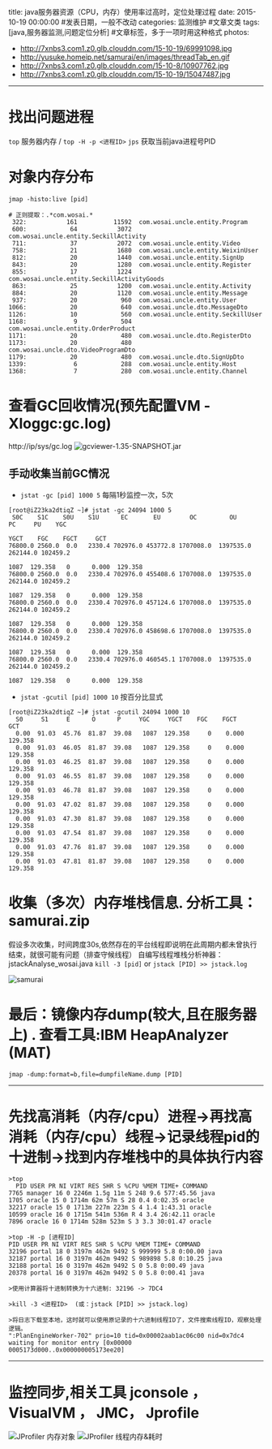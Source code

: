 title: java服务器资源（CPU，内存）使用率过高时，定位处理过程
date: 2015-10-19 00:00:00 #发表日期，一般不改动
categories: 监测维护 #文章文类
tags: [java,服务器监测,问题定位分析] #文章标签，多于一项时用这种格式
photos:
- http://7xnbs3.com1.z0.glb.clouddn.com/15-10-19/69991098.jpg
- http://yusuke.homeip.net/samurai/en/images/threadTab_en.gif
- http://7xnbs3.com1.z0.glb.clouddn.com/15-10-8/10907762.jpg
- http://7xnbs3.com1.z0.glb.clouddn.com/15-10-19/15047487.jpg
---

# 找出问题进程
`top`  服务器内存 / `top -H -p <进程ID>`
`jps` 获取当前java进程号PID

# 对象内存分布
`jmap -histo:live [pid]`

```
# 正则提取：.*com.wosai.*
 322:           161          11592  com.wosai.uncle.entity.Program
 600:            64           3072  com.wosai.uncle.entity.SeckillActivity
 711:            37           2072  com.wosai.uncle.entity.Video
 758:            21           1680  com.wosai.uncle.entity.WeixinUser
 812:            20           1440  com.wosai.uncle.entity.SignUp
 843:            20           1280  com.wosai.uncle.entity.Register
 855:            17           1224  com.wosai.uncle.entity.SeckillActivityGoods
 863:            25           1200  com.wosai.uncle.entity.Activity
 884:            20           1120  com.wosai.uncle.entity.Message
 937:            20            960  com.wosai.uncle.entity.User
1066:            20            640  com.wosai.uncle.dto.MessageDto
1126:            10            560  com.wosai.uncle.entity.SeckillUser
1168:             9            504  com.wosai.uncle.entity.OrderProduct
1171:            20            480  com.wosai.uncle.dto.RegisterDto
1173:            20            480  com.wosai.uncle.dto.VideoProgramDto
1179:            20            480  com.wosai.uncle.dto.SignUpDto
1339:             6            288  com.wosai.uncle.entity.Host
1368:             7            280  com.wosai.uncle.entity.Channel
```

<!-- more -->
# 查看GC回收情况(预先配置VM -Xloggc:gc.log)
http://ip/sys/gc.log
![gcviewer-1.35-SNAPSHOT.jar](http://7xnbs3.com1.z0.glb.clouddn.com/15-10-19/69991098.jpg)

## 手动收集当前GC情况
* `jstat -gc [pid] 1000 5`  每隔1秒监控一次，5次

```
[root@iZ23ka2dtiqZ ~]# jstat -gc 24094 1000 5
 S0C    S1C    S0U    S1U      EC       EU        OC         OU       PC     PU    YGC     

YGCT    FGC    FGCT     GCT   
76800.0 2560.0  0.0   2330.4 702976.0 453772.8 1707008.0  1397535.0  262144.0 102459.2   

1087  129.358   0      0.000  129.358
76800.0 2560.0  0.0   2330.4 702976.0 455408.6 1707008.0  1397535.0  262144.0 102459.2   

1087  129.358   0      0.000  129.358
76800.0 2560.0  0.0   2330.4 702976.0 457124.6 1707008.0  1397535.0  262144.0 102459.2   

1087  129.358   0      0.000  129.358
76800.0 2560.0  0.0   2330.4 702976.0 458698.6 1707008.0  1397535.0  262144.0 102459.2   

1087  129.358   0      0.000  129.358
76800.0 2560.0  0.0   2330.4 702976.0 460545.1 1707008.0  1397535.0  262144.0 102459.2   

1087  129.358   0      0.000  129.358
```
* `jstat -gcutil [pid] 1000 10` 按百分比显式

```
[root@iZ23ka2dtiqZ ~]# jstat -gcutil 24094 1000 10
  S0     S1     E      O      P     YGC     YGCT    FGC    FGCT     GCT   
  0.00  91.03  45.76  81.87  39.08   1087  129.358     0    0.000  129.358
  0.00  91.03  46.05  81.87  39.08   1087  129.358     0    0.000  129.358
  0.00  91.03  46.25  81.87  39.08   1087  129.358     0    0.000  129.358
  0.00  91.03  46.55  81.87  39.08   1087  129.358     0    0.000  129.358
  0.00  91.03  46.78  81.87  39.08   1087  129.358     0    0.000  129.358
  0.00  91.03  47.02  81.87  39.08   1087  129.358     0    0.000  129.358
  0.00  91.03  47.30  81.87  39.08   1087  129.358     0    0.000  129.358
  0.00  91.03  47.54  81.87  39.08   1087  129.358     0    0.000  129.358
  0.00  91.03  47.76  81.87  39.08   1087  129.358     0    0.000  129.358
  0.00  91.03  47.81  81.87  39.08   1087  129.358     0    0.000  129.358
```

# 收集（多次）内存堆栈信息. 分析工具：samurai.zip
假设多次收集，时间跨度30s,依然存在的平台线程即说明在此周期内都未曾执行结束，就很可能有问题（排查守候线程）
自编写线程堆栈分析神器：jstackAnalyse_wosai.java
`kill -3 [pid]` or `jstack [PID] >> jstack.log`

![samurai](http://yusuke.homeip.net/samurai/en/images/threadTab_en.gif)


# 最后：镜像内存dump(较大,且在服务器上) . 查看工具:IBM HeapAnalyzer (MAT)
`jmap -dump:format=b,file=dumpfileName.dump [PID]`

---
# 先找高消耗（内存/cpu）进程->再找高消耗（内存/cpu）线程->记录线程pid的十进制->找到内存堆栈中的具体执行内容
```
>top
  PID USER PR NI VIRT RES SHR S %CPU %MEM TIME+ COMMAND
7765 manager 16 0 2246m 1.5g 11m S 248 9.6 577:45.56 java
1705 oracle 15 0 1714m 62m 57m S 28 0.4 0:02.35 oracle
32217 oracle 15 0 1713m 227m 223m S 4 1.4 1:43.31 oracle
10599 oracle 16 0 1715m 541m 536m R 4 3.4 26:42.11 oracle
7896 oracle 16 0 1714m 528m 523m S 3 3.3 30:01.47 oracle
 
>top -H -p [进程ID]
PID USER PR NI VIRT RES SHR S %CPU %MEM TIME+ COMMAND
32196 portal 18 0 3197m 462m 9492 S 999999 5.8 0:00.00 java
32187 portal 16 0 3197m 462m 9492 S 989898 5.8 0:10.25 java
32188 portal 16 0 3197m 462m 9492 S 0 5.8 0:00.49 java
20378 portal 16 0 3197m 462m 9492 S 0 5.8 0:00.41 java
 
>使用计算器将十进制转换为十六进制: 32196 -> 7DC4
 
>kill -3 <进程ID>  (或：jstack [PID] >> jstack.log)
 
>将日志下载至本地，这时就可以使用原记录的十六进制线程ID了，文件搜索线程ID，观察处理逻辑。
":PlanEngineWorker-702" prio=10 tid=0x00002aab1ac06c00 nid=0x7dc4 waiting for monitor entry [0x00000
0005173d000..0x000000005173ee20]
```
---
# 监控同步,相关工具  jconsole ， VisualVM ， JMC， Jprofile
![JProfiler 内存对象](http://7xnbs3.com1.z0.glb.clouddn.com/15-10-19/15047487.jpg)
![JProfiler 线程内存&耗时](http://7xnbs3.com1.z0.glb.clouddn.com/15-10-8/10907762.jpg)